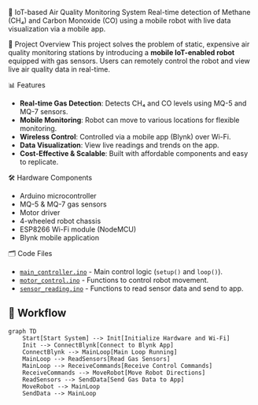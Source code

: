  🌱 IoT-based Air Quality Monitoring System
Real-time detection of Methane (CH₄) and Carbon Monoxide (CO) using a mobile robot with live data visualization via a mobile app.

 🚀 Project Overview
This project solves the problem of static, expensive air quality monitoring stations by introducing a **mobile IoT-enabled robot** equipped with gas sensors. Users can remotely control the robot and view live air quality data in real-time.

 📊 Features
- **Real-time Gas Detection**: Detects CH₄ and CO levels using MQ-5 and MQ-7 sensors.
- **Mobile Monitoring**: Robot can move to various locations for flexible monitoring.
- **Wireless Control**: Controlled via a mobile app (Blynk) over Wi-Fi.
- **Data Visualization**: View live readings and trends on the app.
- **Cost-Effective & Scalable**: Built with affordable components and easy to replicate.

 🛠️ Hardware Components
- Arduino microcontroller
- MQ-5 & MQ-7 gas sensors
- Motor driver
- 4-wheeled robot chassis
- ESP8266 Wi-Fi module (NodeMCU)
- Blynk mobile application

 🗂️ Code Files
- [`main_controller.ino`](./code/main_controller.ino) - Main control logic (`setup()` and `loop()`).
- [`motor_control.ino`](./code/motor_control.ino) - Functions to control robot movement.
- [`sensor_reading.ino`](./code/sensor_reading.ino) - Functions to read sensor data and send to app.

 ## 🔄 Workflow

```mermaid
graph TD
    Start[Start System] --> Init[Initialize Hardware and Wi-Fi]
    Init --> ConnectBlynk[Connect to Blynk App]
    ConnectBlynk --> MainLoop[Main Loop Running]
    MainLoop --> ReadSensors[Read Gas Sensors]
    MainLoop --> ReceiveCommands[Receive Control Commands]
    ReceiveCommands --> MoveRobot[Move Robot Directions]
    ReadSensors --> SendData[Send Gas Data to App]
    MoveRobot --> MainLoop
    SendData --> MainLoop
